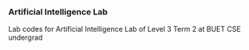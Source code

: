 ### Artificial Intelligence Lab
Lab codes for Artificial Intelligence Lab of Level 3 Term 2 at BUET CSE undergrad
